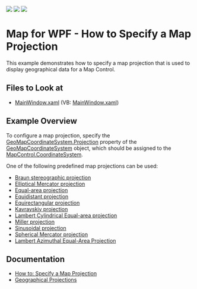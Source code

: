 <!-- default badges list -->
![](https://img.shields.io/endpoint?url=https://codecentral.devexpress.com/api/v1/VersionRange/128571850/22.2.2%2B)
[![](https://img.shields.io/badge/Open_in_DevExpress_Support_Center-FF7200?style=flat-square&logo=DevExpress&logoColor=white)](https://supportcenter.devexpress.com/ticket/details/T232417)
[![](https://img.shields.io/badge/📖_How_to_use_DevExpress_Examples-e9f6fc?style=flat-square)](https://docs.devexpress.com/GeneralInformation/403183)
<!-- default badges end -->
# Map for WPF - How to Specify a Map Projection

This example demonstrates how to specify a map projection that is used to display geographical data for a Map Control. 
## Files to Look at
<!-- default file list -->
* [MainWindow.xaml](./CS/MapProjections/MainWindow.xaml) (VB: [MainWindow.xaml](./VB/MapProjections/MainWindow.xaml))
<!-- default file list end -->

## Example Overview

To configure a map projection, specify the [GeoMapCoordinateSystem.Projection](https://docs.devexpress.com/WPF/DevExpress.Xpf.Map.GeoMapCoordinateSystem.Projection) property of the [GeoMapCoordinateSystem](https://docs.devexpress.com/WPF/DevExpress.Xpf.Map.GeoMapCoordinateSystem) object, which should be assigned to the [MapControl.CoordinateSystem](https://docs.devexpress.com/WPF/DevExpress.Xpf.Map.MapControl.CoordinateSystem).

One of the following predefined map projections can be used:
- [Braun stereographic projection](https://docs.devexpress.com/WPF/DevExpress.Xpf.Map.BraunStereographicProjection)
- [Elliptical Mercator projection](https://docs.devexpress.com/WPF/DevExpress.Xpf.Map.EllipticalMercatorProjection)
- [Equal-area projection](https://docs.devexpress.com/WPF/DevExpress.Xpf.Map.EqualAreaProjection)
- [Equidistant projection](https://docs.devexpress.com/WPF/DevExpress.Xpf.Map.EquidistantProjection)
- [Equirectangular projection](https://docs.devexpress.com/WPF/DevExpress.Xpf.Map.EquirectangularProjection)
- [Kavrayskiy projection](https://docs.devexpress.com/WPF/DevExpress.Xpf.Map.KavrayskiyProjection)
- [Lambert Cylindrical Equal-area projection](https://docs.devexpress.com/WPF/DevExpress.Xpf.Map.LambertCylindricalEqualAreaProjection)
- [Miller projection](https://docs.devexpress.com/WPF/DevExpress.Xpf.Map.MillerProjection)
- [Sinusoidal projection](https://docs.devexpress.com/WPF/DevExpress.Xpf.Map.SinusoidalProjection)
- [Spherical Mercator projection](https://docs.devexpress.com/WPF/DevExpress.Xpf.Map.SphericalMercatorProjection)
- [ Lambert Azimuthal Equal-Area Projection](https://docs.devexpress.com/WPF/DevExpress.Xpf.Map.Etrs89LambertAzimuthalEqualAreaProjection)

## Documentation 

- [How to: Specify a Map Projection](https://docs.devexpress.com/WPF/113972/controls-and-libraries/map-control/examples/vector-data/customize-data-appearance/how-to-specify-a-map-projection)
- [Geographical Projections](https://docs.devexpress.com/WPF/14750/controls-and-libraries/map-control/coordinate-systems/geographical-projections)

